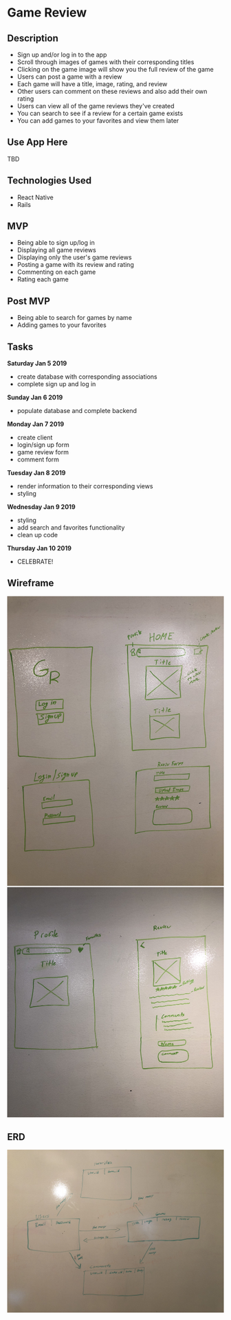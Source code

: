 # Game Review

## Description
* Sign up and/or log in to the app
* Scroll through images of games with their corresponding titles
* Clicking on the game image will show you the full review of the game
* Users can post a game with a review
* Each game will have a title, image, rating, and review
* Other users can comment on these reviews and also add their own rating
* Users can view all of the game reviews they've created
* You can search to see if a review for a certain game exists
* You can add games to your favorites and view them later

## Use App Here
TBD

## Technologies Used
* React Native
* Rails

## MVP
* Being able to sign up/log in
* Displaying all game reviews
* Displaying only the user's game reviews
* Posting a game with its review and rating
* Commenting on each game
* Rating each game

## Post MVP
* Being able to search for games by name
* Adding games to your favorites

## Tasks
**Saturday Jan 5 2019**
* create database with corresponding associations
* complete sign up and log in

**Sunday Jan 6 2019**
* populate database and complete backend

**Monday Jan 7 2019**
* create client
* login/sign up form
* game review form
* comment form

**Tuesday Jan 8 2019**
* render information to their corresponding views
* styling

**Wednesday Jan 9 2019**
* styling
* add search and favorites functionality
* clean up code

**Thursday Jan 10 2019**
* CELEBRATE!


## Wireframe
![wireframe1](/wireframe/IMG_8109.JPG) ![wireframe2](/wireframe/IMG_8110.jpg)

## ERD
![ERD](/wireframe/IMG_8111.JPG)
